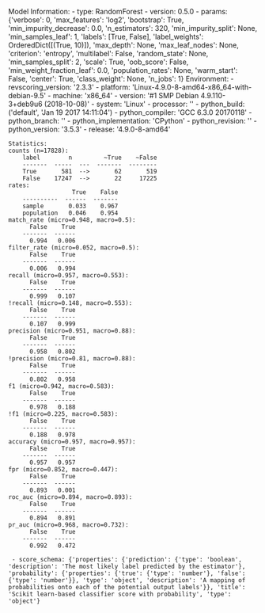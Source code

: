 Model Information:
	 - type: RandomForest
	 - version: 0.5.0
	 - params: {'verbose': 0, 'max_features': 'log2', 'bootstrap': True, 'min_impurity_decrease': 0.0, 'n_estimators': 320, 'min_impurity_split': None, 'min_samples_leaf': 1, 'labels': [True, False], 'label_weights': OrderedDict([(True, 10)]), 'max_depth': None, 'max_leaf_nodes': None, 'criterion': 'entropy', 'multilabel': False, 'random_state': None, 'min_samples_split': 2, 'scale': True, 'oob_score': False, 'min_weight_fraction_leaf': 0.0, 'population_rates': None, 'warm_start': False, 'center': True, 'class_weight': None, 'n_jobs': 1}
	Environment:
	 - revscoring_version: '2.3.3'
	 - platform: 'Linux-4.9.0-8-amd64-x86_64-with-debian-9.5'
	 - machine: 'x86_64'
	 - version: '#1 SMP Debian 4.9.110-3+deb9u6 (2018-10-08)'
	 - system: 'Linux'
	 - processor: ''
	 - python_build: ('default', 'Jan 19 2017 14:11:04')
	 - python_compiler: 'GCC 6.3.0 20170118'
	 - python_branch: ''
	 - python_implementation: 'CPython'
	 - python_revision: ''
	 - python_version: '3.5.3'
	 - release: '4.9.0-8-amd64'
	
	Statistics:
	counts (n=17828):
		label        n         ~True    ~False
		-------  -----  ---  -------  --------
		True       581  -->       62       519
		False    17247  -->       22     17225
	rates:
		              True    False
		----------  ------  -------
		sample       0.033    0.967
		population   0.046    0.954
	match_rate (micro=0.948, macro=0.5):
		  False    True
		-------  ------
		  0.994   0.006
	filter_rate (micro=0.052, macro=0.5):
		  False    True
		-------  ------
		  0.006   0.994
	recall (micro=0.957, macro=0.553):
		  False    True
		-------  ------
		  0.999   0.107
	!recall (micro=0.148, macro=0.553):
		  False    True
		-------  ------
		  0.107   0.999
	precision (micro=0.951, macro=0.88):
		  False    True
		-------  ------
		  0.958   0.802
	!precision (micro=0.81, macro=0.88):
		  False    True
		-------  ------
		  0.802   0.958
	f1 (micro=0.942, macro=0.583):
		  False    True
		-------  ------
		  0.978   0.188
	!f1 (micro=0.225, macro=0.583):
		  False    True
		-------  ------
		  0.188   0.978
	accuracy (micro=0.957, macro=0.957):
		  False    True
		-------  ------
		  0.957   0.957
	fpr (micro=0.852, macro=0.447):
		  False    True
		-------  ------
		  0.893   0.001
	roc_auc (micro=0.894, macro=0.893):
		  False    True
		-------  ------
		  0.894   0.891
	pr_auc (micro=0.968, macro=0.732):
		  False    True
		-------  ------
		  0.992   0.472
	
	 - score_schema: {'properties': {'prediction': {'type': 'boolean', 'description': 'The most likely label predicted by the estimator'}, 'probability': {'properties': {'true': {'type': 'number'}, 'false': {'type': 'number'}}, 'type': 'object', 'description': 'A mapping of probabilities onto each of the potential output labels'}}, 'title': 'Scikit learn-based classifier score with probability', 'type': 'object'}


